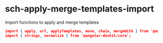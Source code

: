 # sch-apply-merge-templates-import

Import functions to apply and merge templates

```json
import { apply, url, applyTemplates, move, chain, mergeWith } from '@angular-devkit/schematics';
import { strings, normalize } from '@angular-devkit/core';
```
